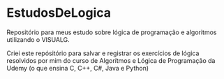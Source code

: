 # EstudosDeLogica
Repositório para meus estudo sobre lógica de programação e algoritmos utilizando o VISUALG.

Criei este repósitório para salvar e registrar os exercícios de lógica resolvidos por mim do curso de Algorítmos e Lógica de Programação da Udemy (o que ensina C, C++, C#, Java e Python)
